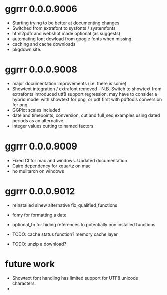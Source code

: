 # ggrrr 0.0.0.9006

* Starting trying to be better at documenting changes
* Switched from extrafont to sysfonts / systemfonts
* html2pdfr and webshot made optional (as suggests)
* automating font dowload from google fonts when missing.
* caching and cache downloads
* pkgdown site.

# ggrrr 0.0.0.9008

* major documentation improvements (i.e. there is some)
* Showtext integration / extrafont removed - N.B. Switch to showtext from extrafonts introduced utf8 support regression, may have to consider a hybrid model with showtext for png, or pdf first with pdftools conversion for png.
* GGPlot scales included
* date and timepoints, conversion, cut and full_seq examples using dated periods as an alternative.
* integer values cutting to named factors.

# ggrrr 0.0.0.9009

* Fixed CI for mac and windows. Updated documentation
* Cairo dependency for xquartz on mac
* no mulitarch on windows

# ggrrr 0.0.0.9012

* reinstalled sinew alternative fix_qualified_functions
* fdmy for formatting a date
* optional_fn for hiding references to potentially non installed functions

* TODO: cache status function? memory cache layer
* TODO: unzip a download?

# future work

* Showtext font handling has limited support for UTF8 unicode characters.
* 
